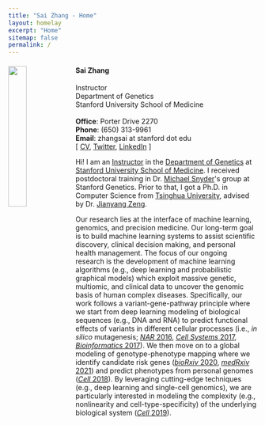 ```yaml
---
title: "Sai Zhang - Home"
layout: homelay
excerpt: "Home"
sitemap: false
permalink: /
---
```


<div class="col-sm-12 clearfix">
<img src="{{ site.url }}{{ site.baseurl }}/images/szhang.png" class="img-responsive" width="27%" style="float: left" />
<ul>
<h4><b>Sai Zhang</b></h4>
Instructor<br>
Department of Genetics<br>
Stanford University School of Medicine<br>
<br>
<b>Office</b>&#58; Porter Drive 2270<br>
<b>Phone</b>&#58; (650) 313-9961<br>
<b>Email</b>&#58; zhangsai at stanford dot edu<br>
[ <a href="{{ site.url }}{{ site.baseurl }}/CV/cv.pdf">CV</a>, <a href="https://twitter.com/saizhang0">Twitter</a>, <a href="https://www.linkedin.com/in/sai-zhang-8b757817a/">LinkedIn</a> ]
</ul>
</div>

Hi! I am an [Instructor](https://profiles.stanford.edu/sai-zhang) in the [Department of Genetics](https://med.stanford.edu/genetics.html) at [Stanford University School of Medicine](https://med.stanford.edu/). I received postdoctoral training in Dr. [Michael Snyder](https://med.stanford.edu/snyderlab.html)'s group at Stanford Genetics. Prior to that, I got a Ph.D. in Computer Science from [Tsinghua University](https://www.tsinghua.edu.cn/en/), advised by Dr. [Jianyang Zeng](https://iiis.tsinghua.edu.cn/zengjy/).

Our research lies at the interface of machine learning, genomics, and precision medicine. Our long-term goal is to build machine learning systems to assist scientific discovery, clinical decision making, and personal health management. The focus of our ongoing research is the development of machine learning algorithms (e.g., deep learning and probabilistic graphical models) which exploit massive genetic, multiomic, and clinical data to uncover the genomic basis of human complex diseases. Specifically, our work follows a variant-gene-pathway principle where we start from deep learning modeling of biological sequences (e.g., DNA and RNA) to predict functional effects of variants in different cellular processes (i.e., <i>in silico</i> mutagenesis; [<i>NAR</i> 2016](https://doi.org/10.1093/nar/gkv1025), [<i>Cell Systems</i> 2017](https://doi.org/10.1016/j.cels.2017.08.004), [<i>Bioinformatics</i> 2017](https://doi.org/10.1093/bioinformatics/btx247)). We then move on to a global modeling of genotype-phenotype mapping where we identify candidate risk genes ([<i>bioRxiv</i> 2020](https://doi.org/10.1101/2020.11.14.382606), [<i>medRxiv</i> 2021](https://doi.org/10.1101/2021.06.15.21258703)) and predict phenotypes from personal genomes ([<i>Cell</i> 2018](https://doi.org/10.1016/j.cell.2018.07.021)). By leveraging cutting-edge techniques (e.g., deep learning and single-cell genomics), we are particularly interested in modeling the complexity (e.g., nonlinearity and cell-type-specificity) of the underlying biological system ([<i>Cell</i> 2019](https://doi.org/10.1016/j.cell.2019.03.004)).

